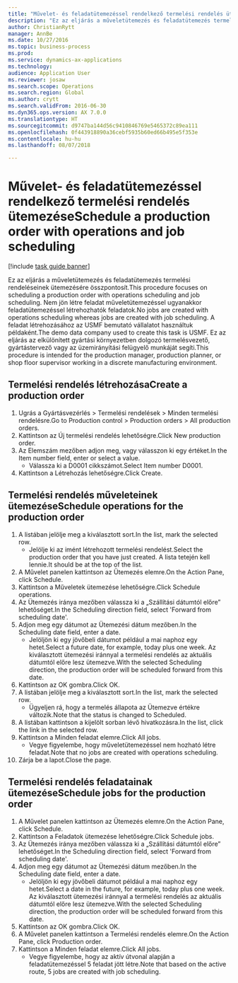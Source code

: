 ```yaml
--- 
title: "Művelet- és feladatütemezéssel rendelkező termelési rendelés ütemezése"
description: "Ez az eljárás a műveletütemezés és feladatütemezés termelési rendeléseinek ütemezésére összpontosít."
author: ChristianRytt
manager: AnnBe
ms.date: 10/27/2016
ms.topic: business-process
ms.prod: 
ms.service: dynamics-ax-applications
ms.technology: 
audience: Application User
ms.reviewer: josaw
ms.search.scope: Operations
ms.search.region: Global
ms.author: crytt
ms.search.validFrom: 2016-06-30
ms.dyn365.ops.version: AX 7.0.0
ms.translationtype: HT
ms.sourcegitcommit: d9747ba144d56c9410846769e5465372c89ea111
ms.openlocfilehash: 0f443918890a36cebf5935b60ed66b495e5f353e
ms.contentlocale: hu-hu
ms.lasthandoff: 08/07/2018

---
```

# <a name="schedule-a-production-order-with-operations-and-job-scheduling"></a><span data-ttu-id="95ac5-103">Művelet- és feladatütemezéssel rendelkező termelési rendelés ütemezése</span><span class="sxs-lookup"><span data-stu-id="95ac5-103">Schedule a production order with operations and job scheduling</span></span>

[!include [task guide banner](../../includes/task-guide-banner.md)]

<span data-ttu-id="95ac5-104">Ez az eljárás a műveletütemezés és feladatütemezés termelési rendeléseinek ütemezésére összpontosít.</span><span class="sxs-lookup"><span data-stu-id="95ac5-104">This procedure focuses on scheduling a production order with operations scheduling and job scheduling.</span></span> <span data-ttu-id="95ac5-105">Nem jön létre feladat műveletütemezéssel ugyanakkor feladatütemezéssel létrehozhatók feladatok.</span><span class="sxs-lookup"><span data-stu-id="95ac5-105">No jobs are created with operations scheduling whereas jobs are created with job scheduling.</span></span> <span data-ttu-id="95ac5-106">A feladat létrehozásához az USMF bemutató vállalatot használtuk példaként.</span><span class="sxs-lookup"><span data-stu-id="95ac5-106">The demo data company used to create this task is USMF.</span></span> <span data-ttu-id="95ac5-107">Ez az eljárás az elkülönített gyártási környezetben dolgozó termelésvezető, gyártástervező vagy az üzemirányítási felügyelő munkáját segíti.</span><span class="sxs-lookup"><span data-stu-id="95ac5-107">This procedure is intended for the production manager, production planner, or shop floor supervisor working in a discrete manufacturing environment.</span></span>


## <a name="create-a-production-order"></a><span data-ttu-id="95ac5-108">Termelési rendelés létrehozása</span><span class="sxs-lookup"><span data-stu-id="95ac5-108">Create a production order</span></span>
1. <span data-ttu-id="95ac5-109">Ugrás a Gyártásvezérlés > Termelési rendelések > Minden termelési rendelésre.</span><span class="sxs-lookup"><span data-stu-id="95ac5-109">Go to Production control > Production orders > All production orders.</span></span>
2. <span data-ttu-id="95ac5-110">Kattintson az Új termelési rendelés lehetőségre.</span><span class="sxs-lookup"><span data-stu-id="95ac5-110">Click New production order.</span></span>
3. <span data-ttu-id="95ac5-111">Az Elemszám mezőben adjon meg, vagy válasszon ki egy értéket.</span><span class="sxs-lookup"><span data-stu-id="95ac5-111">In the Item number field, enter or select a value.</span></span>
    * <span data-ttu-id="95ac5-112">Válassza ki a D0001 cikkszámot.</span><span class="sxs-lookup"><span data-stu-id="95ac5-112">Select Item number D0001.</span></span>  
4. <span data-ttu-id="95ac5-113">Kattintson a Létrehozás lehetőségre.</span><span class="sxs-lookup"><span data-stu-id="95ac5-113">Click Create.</span></span>

## <a name="schedule-operations-for-the-production-order"></a><span data-ttu-id="95ac5-114">Termelési rendelés műveleteinek ütemezése</span><span class="sxs-lookup"><span data-stu-id="95ac5-114">Schedule operations for the production order</span></span>
1. <span data-ttu-id="95ac5-115">A listában jelölje meg a kiválasztott sort.</span><span class="sxs-lookup"><span data-stu-id="95ac5-115">In the list, mark the selected row.</span></span>
    * <span data-ttu-id="95ac5-116">Jelölje ki az imént létrehozott termelési rendelést.</span><span class="sxs-lookup"><span data-stu-id="95ac5-116">Select the production order that you have just created.</span></span> <span data-ttu-id="95ac5-117">A lista tetején kell lennie.</span><span class="sxs-lookup"><span data-stu-id="95ac5-117">It should be at the top of the list.</span></span>      
2. <span data-ttu-id="95ac5-118">A Művelet panelen kattintson az Ütemezés elemre.</span><span class="sxs-lookup"><span data-stu-id="95ac5-118">On the Action Pane, click Schedule.</span></span>
3. <span data-ttu-id="95ac5-119">Kattintson a Műveletek ütemezése lehetőségre.</span><span class="sxs-lookup"><span data-stu-id="95ac5-119">Click Schedule operations.</span></span>
4. <span data-ttu-id="95ac5-120">Az Ütemezés iránya mezőben válassza ki a „Szállítási dátumtól előre” lehetőséget.</span><span class="sxs-lookup"><span data-stu-id="95ac5-120">In the Scheduling direction field, select 'Forward from scheduling date'.</span></span>
5. <span data-ttu-id="95ac5-121">Adjon meg egy dátumot az Ütemezési dátum mezőben.</span><span class="sxs-lookup"><span data-stu-id="95ac5-121">In the Scheduling date field, enter a date.</span></span>
    * <span data-ttu-id="95ac5-122">Jelöljön ki egy jövőbeli dátumot például a mai naphoz egy hetet.</span><span class="sxs-lookup"><span data-stu-id="95ac5-122">Select a future date, for example, today plus one week.</span></span> <span data-ttu-id="95ac5-123">Az kiválasztott ütemezési iránnyal a termelési rendelés az aktuális dátumtól előre lesz ütemezve.</span><span class="sxs-lookup"><span data-stu-id="95ac5-123">With the selected Scheduling direction, the production order will be scheduled forward from this date.</span></span>  
6. <span data-ttu-id="95ac5-124">Kattintson az OK gombra.</span><span class="sxs-lookup"><span data-stu-id="95ac5-124">Click OK.</span></span>
7. <span data-ttu-id="95ac5-125">A listában jelölje meg a kiválasztott sort.</span><span class="sxs-lookup"><span data-stu-id="95ac5-125">In the list, mark the selected row.</span></span>
    * <span data-ttu-id="95ac5-126">Ügyeljen rá, hogy a termelés állapota az Ütemezve értékre változik.</span><span class="sxs-lookup"><span data-stu-id="95ac5-126">Note that the status is changed to Scheduled.</span></span>  
8. <span data-ttu-id="95ac5-127">A listában kattintson a kijelölt sorban lévő hivatkozásra.</span><span class="sxs-lookup"><span data-stu-id="95ac5-127">In the list, click the link in the selected row.</span></span>
9. <span data-ttu-id="95ac5-128">Kattintson a Minden feladat elemre.</span><span class="sxs-lookup"><span data-stu-id="95ac5-128">Click All jobs.</span></span>
    * <span data-ttu-id="95ac5-129">Vegye figyelembe, hogy műveletütemezéssel nem hozható létre feladat.</span><span class="sxs-lookup"><span data-stu-id="95ac5-129">Note that no jobs are created with operations scheduling.</span></span>  
10. <span data-ttu-id="95ac5-130">Zárja be a lapot.</span><span class="sxs-lookup"><span data-stu-id="95ac5-130">Close the page.</span></span>

## <a name="schedule-jobs-for-the-production-order"></a><span data-ttu-id="95ac5-131">Termelési rendelés feladatainak ütemezése</span><span class="sxs-lookup"><span data-stu-id="95ac5-131">Schedule jobs for the production order</span></span>
1. <span data-ttu-id="95ac5-132">A Művelet panelen kattintson az Ütemezés elemre.</span><span class="sxs-lookup"><span data-stu-id="95ac5-132">On the Action Pane, click Schedule.</span></span>
2. <span data-ttu-id="95ac5-133">Kattintson a Feladatok ütemezése lehetőségre.</span><span class="sxs-lookup"><span data-stu-id="95ac5-133">Click Schedule jobs.</span></span>
3. <span data-ttu-id="95ac5-134">Az Ütemezés iránya mezőben válassza ki a „Szállítási dátumtól előre” lehetőséget.</span><span class="sxs-lookup"><span data-stu-id="95ac5-134">In the Scheduling direction field, select 'Forward from scheduling date'.</span></span>
4. <span data-ttu-id="95ac5-135">Adjon meg egy dátumot az Ütemezési dátum mezőben.</span><span class="sxs-lookup"><span data-stu-id="95ac5-135">In the Scheduling date field, enter a date.</span></span>
    * <span data-ttu-id="95ac5-136">Jelöljön ki egy jövőbeli dátumot például a mai naphoz egy hetet.</span><span class="sxs-lookup"><span data-stu-id="95ac5-136">Select a date in the future, for example, today plus one week.</span></span> <span data-ttu-id="95ac5-137">Az kiválasztott ütemezési iránnyal a termelési rendelés az aktuális dátumtól előre lesz ütemezve.</span><span class="sxs-lookup"><span data-stu-id="95ac5-137">With the selected Scheduling direction, the production order will be scheduled forward from this date.</span></span>  
5. <span data-ttu-id="95ac5-138">Kattintson az OK gombra.</span><span class="sxs-lookup"><span data-stu-id="95ac5-138">Click OK.</span></span>
6. <span data-ttu-id="95ac5-139">A Művelet panelen kattintson a Termelési rendelés elemre.</span><span class="sxs-lookup"><span data-stu-id="95ac5-139">On the Action Pane, click Production order.</span></span>
7. <span data-ttu-id="95ac5-140">Kattintson a Minden feladat elemre.</span><span class="sxs-lookup"><span data-stu-id="95ac5-140">Click All jobs.</span></span>
    * <span data-ttu-id="95ac5-141">Vegye figyelembe, hogy az aktív útvonal alapján a feladatütemezéssel 5 feladat jött létre.</span><span class="sxs-lookup"><span data-stu-id="95ac5-141">Note that based on the active route, 5 jobs are created with job scheduling.</span></span>  


